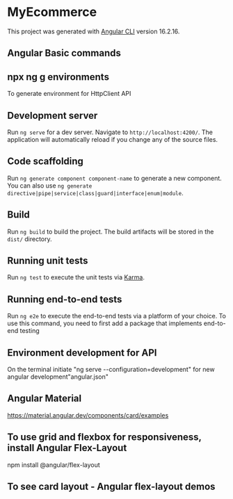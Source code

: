 # MyEcommerce

This project was generated with [Angular CLI](https://github.com/angular/angular-cli) version 16.2.16.



## Angular Basic commands

##  npx ng g environments
To generate environment for HttpClient API

## Development server

Run `ng serve` for a dev server. Navigate to `http://localhost:4200/`. The application will automatically reload if you change any of the source files.

## Code scaffolding

Run `ng generate component component-name` to generate a new component. You can also use `ng generate directive|pipe|service|class|guard|interface|enum|module`.

## Build

Run `ng build` to build the project. The build artifacts will be stored in the `dist/` directory.

## Running unit tests

Run `ng test` to execute the unit tests via [Karma](https://karma-runner.github.io).

## Running end-to-end tests

Run `ng e2e` to execute the end-to-end tests via a platform of your choice. To use this command, you need to first add a package that implements end-to-end testing 

## Environment development for API
On the terminal initiate "ng serve --configuration=development" for new angular development"angular.json"


## Angular Material
https://material.angular.dev/components/card/examples


## To use grid and flexbox for responsiveness, install Angular Flex-Layout

npm install @angular/flex-layout

## To see card layout - Angular flex-layout demos